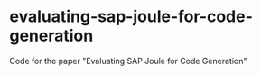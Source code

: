 # evaluating-sap-joule-for-code-generation
Code for the paper "Evaluating SAP Joule for Code Generation"
